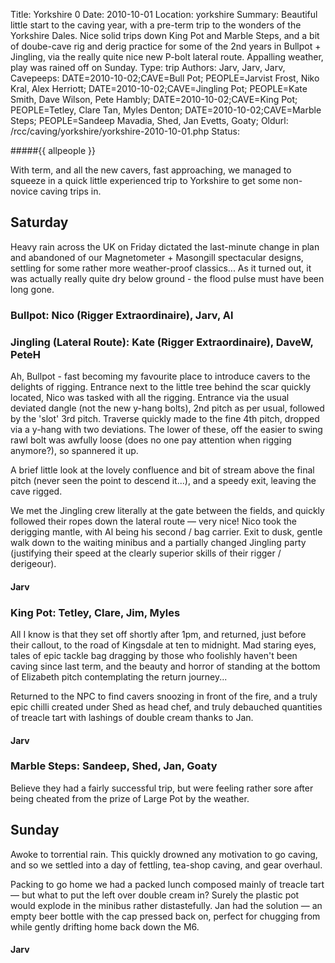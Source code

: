 Title: Yorkshire 0
Date: 2010-10-01
Location: yorkshire
Summary: Beautiful little start to the caving year, with a pre-term trip to the wonders of the Yorkshire Dales. Nice solid trips down King Pot and Marble Steps, and a bit of doube-cave rig and derig practice for some of the 2nd years in Bullpot + Jingling, via the really quite nice new P-bolt lateral route. Appalling weather, play was rained off on Sunday.
Type: trip
Authors: Jarv, Jarv, Jarv,
Cavepeeps: DATE=2010-10-02;CAVE=Bull Pot; PEOPLE=Jarvist Frost, Niko Kral, Alex Herriott;
           DATE=2010-10-02;CAVE=Jingling Pot; PEOPLE=Kate Smith, Dave Wilson, Pete Hambly;
           DATE=2010-10-02;CAVE=King Pot; PEOPLE=Tetley, Clare Tan, Myles Denton;
           DATE=2010-10-02;CAVE=Marble Steps; PEOPLE=Sandeep Mavadia, Shed, Jan Evetts, Goaty;
Oldurl: /rcc/caving/yorkshire/yorkshire-2010-10-01.php
Status:

#####{{ allpeople }}

With term, and all the new cavers, fast approaching, we managed to squeeze in a quick little experienced trip to Yorkshire to get some non-novice caving trips in.

##  Saturday

Heavy rain across the UK on Friday dictated the last-minute change in plan and abandoned of our Magnetometer + Masongill spectacular designs, settling for some rather more weather-proof classics... As it turned out, it was actually really quite dry below ground - the flood pulse must have been long gone.

###  Bullpot: Nico (Rigger Extraordinaire), Jarv, Al

###  Jingling (Lateral Route): Kate (Rigger Extraordinaire), DaveW, PeteH

Ah, Bullpot - fast becoming my favourite place to introduce cavers to the delights of rigging. Entrance next to the little tree behind the scar quickly located, Nico was tasked with all the rigging. Entrance via the usual deviated dangle (not the new y-hang bolts), 2nd pitch as per usual, followed by the 'slot' 3rd pitch. Traverse quickly made to the fine 4th pitch, dropped via a y-hang with two deviations. The lower of these, off the easier to swing rawl bolt was awfully loose (does no one pay attention when rigging anymore?), so spannered it up.

A brief little look at the lovely confluence and bit of stream above the final pitch (never seen the point to descend it...), and a speedy exit, leaving the cave rigged.

We met the Jingling crew literally at the gate between the fields, and quickly followed their ropes down the lateral route — very nice! Nico took the derigging mantle, with Al being his second / bag carrier. Exit to dusk, gentle walk down to the waiting minibus and a partially changed Jingling party (justifying their speed at the clearly superior skills of their rigger / derigeour).

####  Jarv

###  King Pot: Tetley, Clare, Jim, Myles

All I know is that they set off shortly after 1pm, and returned, just before their callout, to the road of Kingsdale at ten to midnight. Mad staring eyes, tales of epic tackle bag dragging by those who foolishly haven't been caving since last term, and the beauty and horror of standing at the bottom of Elizabeth pitch contemplating the return journey...

Returned to the NPC to find cavers snoozing in front of the fire, and a truly epic chilli created under Shed as head chef, and truly debauched quantities of treacle tart with lashings of double cream thanks to Jan.

####  Jarv

###  Marble Steps: Sandeep, Shed, Jan, Goaty

Believe they had a fairly successful trip, but were feeling rather sore after being cheated from the prize of Large Pot by the weather.

##  Sunday

Awoke to torrential rain. This quickly drowned any motivation to go caving, and so we settled into a day of fettling, tea-shop caving, and gear overhaul.

Packing to go home we had a packed lunch composed mainly of treacle tart — but what to put the left over double cream in? Surely the plastic pot would explode in the minibus rather distastefully. Jan had the solution — an empty beer bottle with the cap pressed back on, perfect for chugging from while gently drifting home back down the M6.

####  Jarv
